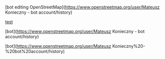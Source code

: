 [bot editing OpenStreetMap](https://www.openstreetmap.org/user/Mateusz Konieczny - bot account/history)

[test](https://www.openstreetmap.org/)

[bot](https://www.openstreetmap.org/user/Mateusz Konieczny - bot account/history)

[bot](https://www.openstreetmap.org/user/Mateusz Konieczny%20-%20bot%20account/history)
